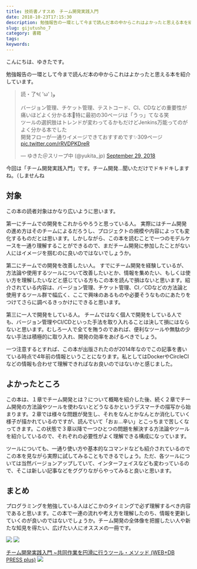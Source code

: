 ```yaml
---
title: 技術書ノすスめ　チーム開発実践入門
date: 2018-10-23T17:15:30
description: 勉強報告の一環として今まで読んだ本の中からこれはよかったと思える本を紹介しています。> 読・了٩( '
slug: gijutusho_7
category: 書籍
tags: 
keywords: 
---
```


こんにちは、ゆきたです。

勉強報告の一環として今まで読んだ本の中からこれはよかったと思える本を紹介しています。

<blockquote class="twitter-tweet"><p lang="ja" dir="ltr">読・了٩( &#39;ω&#39; )و<br><br>バージョン管理、チケット管理、テストコード、CI、CDなどの重要性が痛いほどよく分かる本📘特に最初の30ページは「うっ」てなる笑<br>ツールの選択肢はトレンドが変わってるかもだけどJenkins万能ってのがよく分かる本でした<br>開発フローが一通りイメージできておすすめです✨309ページ <a href="https://t.co/rRVDPKDreR">pic.twitter.com/rRVDPKDreR</a></p>&mdash; ゆきた＠スリープ中 (@yukita_jp) <a href="https://twitter.com/yukita_jp/status/1045826602817380352?ref_src=twsrc%5Etfw">September 29, 2018</a></blockquote> <script async src="https://platform.twitter.com/widgets.js" charset="utf-8"></script>

今回は「チーム開発実践入門」です。チーム開発…聞いただけでドキドキしますね。（しませんね

## 対象

この本の読者対象はかなり広いように思います。

第一にチームでの開発をこれからやろうと思っている人。
実際にはチーム開発の進め方はそのチームによるだろうし、プロジェクトの規模や内容によっても変化するものだとは思います。しかしながら、この本を読むことで一つのモデルケースを一通り理解することができるので、まだチーム開発に参加したことがない人にはイメージを掴むのに良いのではないでしょうか。

第二にチームでの開発を改善したい人。
すでにチーム開発を経験しているが、方法論や使用するツールについて改善したいとか、情報を集めたい、もしくは使い方を理解したいなどと感じている方もこの本を読んで損はないと思います。紹介されている内容は、バージョン管理、チケット管理、CI／CDなどの方法論と使用するツール群で幅広く、ここで興味のあるものや必要そうなものにあたりをつけてさらに調べるきっかけにできると思います。

第三に一人で開発をしている人。
チームではなく個人で開発をしている人でも、バージョン管理やCI/CDといった手法を取り入れることは決して損にはならないと思います。むしろ一人で全てを賄うのであれば、便利なツールや無駄の少ない手法は積極的に取り入れ、開発の効率をあげるべきでしょう。

一つ注意するとすれば、この本が出版されたのが2014年なのでこの記事を書いている時点で4年前の情報ということになります。私としてはDockerやCircleCIなどの情報も合わせて理解できればなお良いのではないかと感じました。

## よかったところ

この本は、１章でチーム開発とは？について概略を紹介した後、続く２章でチーム開発の方法論やツールを使わないとどうなるかというデスマーチの描写から始まります。２章では様々な問題が発生し、それをなんとかなんとか消化していく様子が描かれているのですが、読んでいて「おぉ…辛い」とこっちまで苦しくなってきます。この状態で３章以降で一つひとつの問題を解決する方法論やツールを紹介しているので、それぞれの必要性がよく理解できる構成になっています。

ツールについても、一通り使い方や基本的なコマンドなども紹介されているのでこの本を見ながら実際に試してみることもできるでしょう。ただ、各ツールについては当然バージョンアップしていて、インターフェイスなども変わっているので、そこは新しい記事などをググりながらやってみると良いと思います。

## まとめ

プログラミングを勉強している人はどこかのタイミングで必ず理解するべき内容であると思います。この本で一連の流れや考え方を理解したのち、情報を更新していくのが良いのではないでしょうか。チーム開発の全体像を把握したい人や新たな知見を得たい、広げたい人にオススメの一冊です。

[![](//ws-fe.amazon-adsystem.com/widgets/q?_encoding=UTF8&MarketPlace=JP&ASIN=4774164283&ServiceVersion=20070822&ID=AsinImage&WS=1&Format=_SL250_&tag=yukita2a01-22)](https://www.amazon.co.jp/gp/product/4774164283/ref=as_li_tl?ie=UTF8&camp=247&creative=1211&creativeASIN=4774164283&linkCode=as2&tag=yukita2a01-22&linkId=1462b5f341eb0b0fff6948edac46532d) ![](//ir-jp.amazon-adsystem.com/e/ir?t=yukita2a01-22&l=am2&o=9&a=4774164283)

[チーム開発実践入門 ~共同作業を円滑に行うツール・メソッド (WEB+DB PRESS plus)](https://www.amazon.co.jp/gp/product/4774164283/ref=as_li_tl?ie=UTF8&camp=247&creative=1211&creativeASIN=4774164283&linkCode=as2&tag=yukita2a01-22&linkId=33ee150fdf053d094401b8639fb88813) ![](//ir-jp.amazon-adsystem.com/e/ir?t=yukita2a01-22&l=am2&o=9&a=4774164283)

